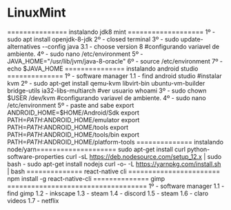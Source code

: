 # LinuxMint
=============== instalando jdk8 mint ===================
1º - sudo apt install openjdk-8-jdk
2º - closed terminal
3º - sudo update-alternatives --config java
  3.1 - choose version 8
  #configurando variavel de ambiente.
4º - sudo nano /etc/environment
5º - JAVA_HOME="/usr/lib/jvm/java-8-oracle"
6º - source /etc/environment
7º - echo $JAVA_HOME
=============== instalando android studio ==============
1º - software manager 
  1.1 - find android studio
  #instalar kvm
2º - sudo apt-get install qemu-kvm libvirt-bin ubuntu-vm-builder bridge-utils ia32-libs-multiarch
  #ver usuario
whoami
3º - sudo chown $USER /dev/kvm
  #configurando variavel de ambiente.
4º - sudo nano /etc/environment
5º - paste and sabe
export ANDROID_HOME=$HOME/Android/Sdk
export PATH=$PATH:$ANDROID_HOME/emulator
export PATH=$PATH:$ANDROID_HOME/tools
export PATH=$PATH:$ANDROID_HOME/tools/bin
export PATH=$PATH:$ANDROID_HOME/platform-tools
============== instalando node/yarn====================
sudo apt-get install curl python-software-properties
curl -sL https://deb.nodesource.com/setup_12.x | sudo bash -
sudo apt-get install nodejs
curl -o- -L https://yarnpkg.com/install.sh | bash
============== react-native cli =======================
npm install -g react-native-cli 
============== gimp ===================================
1º - software manager 
  1.1 - find gimp
  1.2 - inkscape
  1.3 - steam
  1.4 - discord
  1.5 - steam
  1.6 - claro videos
  1.7 - netflix
  
